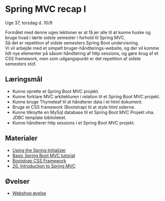 <!-- JS use if these pages are used as githubpages. can be deleted if used elsewhere -->
<script src="https://code.jquery.com/jquery-3.2.1.min.js"></script>
<script src="script.js"></script>

# Spring MVC recap I
Uge 37, torsdag d. 10/9   

Formålet med denne uges lektioner er at få jer alle til at kunne huske og bruge hvad i lærte sidste semester i forhold til Spring MVC.  
Så det er repetition af sidste semesters Spring Boot undervisning.   
Vi vil arbejde med et simpelt bruger-håndterings-website, og der vil komme lidt nye elementer på såsom håndtering af http sessions, og gøre brug af et CSS framework, men som udgangspunkt er det repetition af sidste semesters stof. 

## Læringsmål
* Kunne oprette et Spring Boot MVC projekt. 
* Kunne forklare MVC arkitekturen i relation til et Spring Boot MVC projekt.
* Kunne bruge Thymeleaf til at håndterer data i et html dokument.
* Bruge et CSS framework (Bootstrap) til at style html siderne.
* Kunne tilknytte en MySql database til et Spring Boot MVC Projekt vha. JDBC template biblioteket. 
* Kunne håndterer http sessions i et Spring Boot MVC projekt.
 
## Materialer
* [Using the Spring Initializer](w37_hello_spring.md)
* [Basic Spring Boot MVC tutorial](w37_my_first_website.md)
* [Bootstrap CSS Framework](https://www.udemy.com/course/spring-framework-5-beginner-to-guru/learn/lecture/7497674#overview)
* [20. Introduction to Spring MVC](https://www.udemy.com/course/spring-framework-5-beginner-to-guru/learn/lecture/17814928#overview)

## Øvelser
* [Webshop øvelse](w37_webshop_ex.md)
